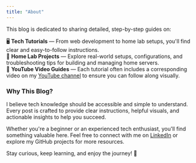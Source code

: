 ```yaml
---
title: "About"
---
```


This blog is dedicated to sharing detailed, step-by-step guides on:

🖥️ **Tech Tutorials** — From web development to home lab setups, you'll find clear and easy-to-follow instructions.  
🔌 **Home Lab Projects** — Explore real-world setups, configurations, and troubleshooting tips for building and managing home servers.  
🎥 **YouTube Video Guides** — Each tutorial often includes a corresponding video on my [YouTube channel](https://www.youtube.com/@homelabtelugu) to ensure you can follow along visually.  

### Why This Blog?
I believe tech knowledge should be accessible and simple to understand. Every post is crafted to provide clear instructions, helpful visuals, and actionable insights to help you succeed.

Whether you're a beginner or an experienced tech enthusiast, you'll find something valuable here. Feel free to connect with me on [LinkedIn](https://linkedin.com/in/nikhilreddyj) or explore my GitHub projects for more resources.  

Stay curious, keep learning, and enjoy the journey! 🚀

